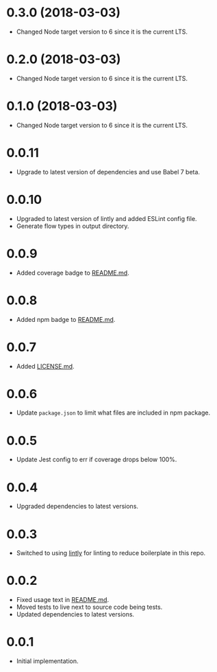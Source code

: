 # 0.3.0 (2018-03-03)

*   Changed Node target version to 6 since it is the current LTS.


# 0.2.0 (2018-03-03)

*   Changed Node target version to 6 since it is the current LTS.


# 0.1.0 (2018-03-03)

*   Changed Node target version to 6 since it is the current LTS.


# 0.0.11

*   Upgrade to latest version of dependencies and use Babel 7 beta.

# 0.0.10

*   Upgraded to latest version of lintly and added ESLint config file.
*   Generate flow types in output directory.

# 0.0.9

*   Added coverage badge to [README.md](README.md).

# 0.0.8

*   Added npm badge to [README.md](README.md).

# 0.0.7

*   Added [LICENSE.md](LICENSE.md).

# 0.0.6

*   Update `package.json` to limit what files are included in npm package.

# 0.0.5

*   Update Jest config to err if coverage drops below 100%.

# 0.0.4

*   Upgraded dependencies to latest versions.

# 0.0.3

*   Switched to using [lintly](https://github.com/dogma-io/lintly) for linting to reduce boilerplate in this repo.

# 0.0.2

*   Fixed usage text in [README.md](README.md).
*   Moved tests to live next to source code being tests.
*   Updated dependencies to latest versions.

# 0.0.1

*   Initial implementation.
